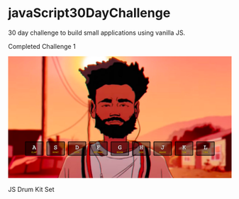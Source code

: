 # javaScript30DayChallenge
30 day challenge to build small applications using vanilla JS. 

Completed Challenge 1

<img src="drumset.png" />

JS Drum Kit Set
